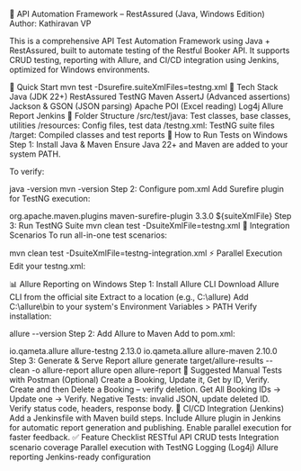 🧪 API Automation Framework – RestAssured (Java, Windows Edition)
Author: Kathiravan VP

This is a comprehensive API Test Automation Framework using Java + RestAssured, built to automate testing of the Restful Booker API. It supports CRUD testing, reporting with Allure, and CI/CD integration using Jenkins, optimized for Windows environments.

🚀 Quick Start
mvn test -Dsurefire.suiteXmlFiles=testng.xml
🧰 Tech Stack
Java (JDK 22+)
RestAssured
TestNG
Maven
AssertJ (Advanced assertions)
Jackson & GSON (JSON parsing)
Apache POI (Excel reading)
Log4j
Allure Report
Jenkins
📁 Folder Structure
/src/test/java: Test classes, base classes, utilities
/resources: Config files, test data
/testng.xml: TestNG suite files
/target: Compiled classes and test reports
🧪 How to Run Tests on Windows
Step 1: Install Java & Maven
Ensure Java 22+ and Maven are added to your system PATH.

To verify:

java -version
mvn -version
Step 2: Configure pom.xml
Add Surefire plugin for TestNG execution:

<build>
  <plugins>
    <plugin>
      <groupId>org.apache.maven.plugins</groupId>
      <artifactId>maven-surefire-plugin</artifactId>
      <version>3.3.0</version>
      <configuration>
        <suiteXmlFiles>
          <suiteXmlFile>${suiteXmlFile}</suiteXmlFile>
        </suiteXmlFiles>
      </configuration>
    </plugin>
  </plugins>
</build>
Step 3: Run TestNG Suite
mvn clean test -DsuiteXmlFile=testng.xml
🧪 Integration Scenarios
To run all-in-one test scenarios:

mvn clean test -DsuiteXmlFile=testng-integration.xml
⚡ Parallel Execution
Edit your testng.xml:

<suite name="All Test Suite" parallel="methods" thread-count="2">
📊 Allure Reporting on Windows
Step 1: Install Allure CLI
Download Allure CLI from the official site
Extract to a location (e.g., C:\allure)
Add C:\allure\bin to your system's Environment Variables > PATH
Verify installation:

allure --version
Step 2: Add Allure to Maven
Add to pom.xml:

<dependency>
  <groupId>io.qameta.allure</groupId>
  <artifactId>allure-testng</artifactId>
  <version>2.13.0</version>
</dependency>

<plugin>
  <groupId>io.qameta.allure</groupId>
  <artifactId>allure-maven</artifactId>
  <version>2.10.0</version>
</plugin>
Step 3: Generate & Serve Report
allure generate target/allure-results --clean -o allure-report
allure open allure-report
🧪 Suggested Manual Tests with Postman (Optional)
Create a Booking, Update it, Get by ID, Verify.
Create and then Delete a Booking – verify deletion.
Get All Booking IDs → Update one → Verify.
Negative Tests: invalid JSON, update deleted ID.
Verify status code, headers, response body.
🔁 CI/CD Integration (Jenkins)
Add a Jenkinsfile with Maven build steps.
Include Allure plugin in Jenkins for automatic report generation and publishing.
Enable parallel execution for faster feedback.
✅ Feature Checklist
 RESTful API CRUD tests
 Integration scenario coverage
 Parallel execution with TestNG
 Logging (Log4j)
 Allure reporting
 Jenkins-ready configuration